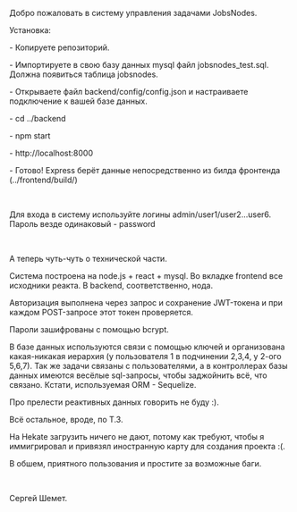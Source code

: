 Добро пожаловать в систему управления задачами JobsNodes.

<p>Установка:</p>
<p>- Копируете репозиторий.</p>
<p>- Импортируете в свою базу данных mysql файл jobsnodes_test.sql. Должна появиться таблица jobsnodes.</p>
<p>- Открываете файл backend/config/config.json и настраиваете подключение к вашей базе данных.</p>
<p>- cd ../backend</p>
<p>- npm start</p>
<p>- http://localhost:8000</p>
<p>- Готово! Express берёт данные непосредственно из билда фронтенда (../frontend/build/)</p>
<br>
<p>Для входа в систему используйте логины admin/user1/user2...user6. Пароль везде одинаковый - password</p>
<br>
<p>А теперь чуть-чуть о технической части.</p>
<p>Система построена на node.js + react + mysql. Во вкладке frontend все исходники реакта. В backend, соответственно, нода.</p>
<p>Авторизация выполнена через запрос и сохранение JWT-токена и при каждом POST-запросе этот токен проверяется.</p>
<p>Пароли зашифрованы с помощью bcrypt.</p>
<p>В базе данных используются связи с помощью ключей и организована какая-никакая иерархия (у пользователя 1 в подчинении 2,3,4, у 2-ого 5,6,7). Так же задачи связаны с пользователями, а в контроллерах базы данных имеются весёлые sql-запросы, чтобы заджойнить всё, что связано. Кстати, используемая ORM - Sequelize. 
<p>Про прелести реактивных данных говорить не буду :).</p>
<p>Всё остальное, вроде, по Т.З.</p>
<p>На Hekate загрузить ничего не дают, потому как требуют, чтобы я иммигрировал и привязял иностранную карту для создания проекта :(.</p>
<p>В обшем, приятного пользования и простите за возможные баги.</p>
<br>
<p>Сергей Шемет.</p>
